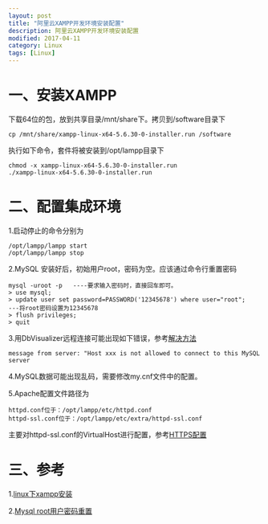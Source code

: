 ```yaml
---
layout: post
title: "阿里云XAMPP开发环境安装配置"
description: 阿里云XAMPP开发环境安装配置
modified: 2017-04-11
category: Linux
tags: [Linux]
---
```


# 一、安装XAMPP

下载64位的包，放到共享目录/mnt/share下。拷贝到/software目录下

    cp /mnt/share/xampp-linux-x64-5.6.30-0-installer.run /software

执行如下命令，套件将被安装到/opt/lampp目录下

    chmod -x xampp-linux-x64-5.6.30-0-installer.run
    ./xampp-linux-x64-5.6.30-0-installer.run
    
# 二、配置集成环境

1.启动停止的命令分别为

    /opt/lampp/lampp start
    /opt/lampp/lampp stop

2.MySQL 安装好后，初始用户root，密码为空。应该通过命令行重置密码

    mysql -uroot -p   ----要求输入密码时，直接回车即可。
    > use mysql;
    > update user set password=PASSWORD('12345678') where user="root";    ---将root密码设置为12345678
    > flush privileges;
    > quit
    
3.用DbVisualizer远程连接可能出现如下错误，参考[解决方法](http://blog.csdn.net/langzi7758521/article/details/51729735)

    message from server: "Host xxx is not allowed to connect to this MySQL server
    
4.MySQL数据可能出现乱码，需要修改my.cnf文件中的配置。

5.Apache配置文件路径为

    httpd.conf位于：/opt/lampp/etc/httpd.conf
    httpd-ssl.conf位于：/opt/lampp/etc/extra/httpd-ssl.conf
    
主要对httpd-ssl.conf的VirtualHost进行配置，参考[HTTPS配置](http://zhanghao90.cn/blog/web/https-configuration)

# 三、参考

1.[linux下xampp安装](http://jingyan.baidu.com/article/afd8f4de7976b034e286e90c.html)

2.[Mysql root用户密码重置](http://jingyan.baidu.com/article/63f236280a11680208ab3d91.html)
